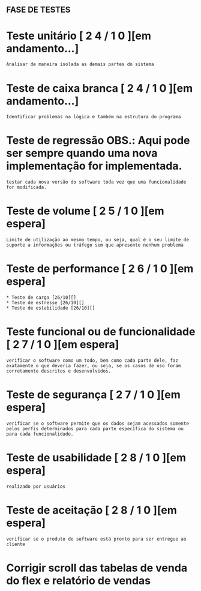 ## FASE DE TESTES

# Teste unitário [ 2 4 / 1 0 ][em andamento...]

    Analisar de maneira isolada as demais partes do sistema

# Teste de caixa branca [ 2 4 / 1 0 ][em andamento...]

    Identificar problemas na lógica e também na estrutura do programa

# Teste de regressão OBS.: Aqui pode ser sempre quando uma nova implementação for implementada.

    testar cada nova versão do software toda vez que uma funcionalidade for modificada.

# Teste de volume [ 2 5 / 1 0 ][em espera]

    Limite de utilização ao mesmo tempo, ou seja, qual é o seu limite de suporte a informações ou tráfego sem que apresente nenhum problema

# Teste de performance [ 2 6 / 1 0 ][em espera]

    * Teste de carga [26/10][]
    * Teste de estresse [26/10][]
    * Teste de estabilidade [26/10][]

# Teste funcional ou de funcionalidade [ 2 7 / 1 0 ][em espera]

    verificar o software como um todo, bem como cada parte dele, faz exatamente o que deveria fazer, ou seja, se os casos de uso foram corretamente descritos e desenvolvidos.

# Teste de segurança [ 2 7 / 1 0 ][em espera]

    verificar se o software permite que os dados sejam acessados somente pelos perfis determinados para cada parte específica do sistema ou para cada funcionalidade.

# Teste de usabilidade [ 2 8 / 1 0 ][em espera]

    realizado por usuários

# Teste de aceitação [ 2 8 / 1 0 ][em espera]

    verificar se o produto de software está pronto para ser entregue ao cliente

# Corrigir scroll das tabelas de venda do flex e relatório de vendas